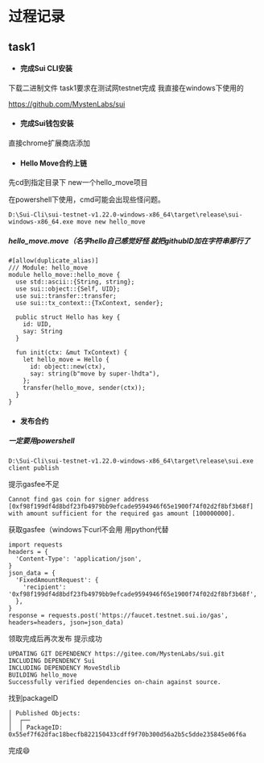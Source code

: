 # 过程记录

## task1

- #### 完成Sui CLI安装

下载二进制文件 task1要求在测试网testnet完成 我直接在windows下使用的

https://github.com/MystenLabs/sui

- #### 完成Sui钱包安装

直接chrome扩展商店添加

- #### Hello Move合约上链

先cd到指定目录下 new一个hello_move项目

在powershell下使用，cmd可能会出现些怪问题。

```
D:\Sui-Cli\sui-testnet-v1.22.0-windows-x86_64\target\release\sui-windows-x86_64.exe move new hello_move
```

##### hello_move.move（名字hello自己感觉好怪 就把githubID加在字符串那行了

```
#[allow(duplicate_alias)]
/// Module: hello_move
module hello_move::hello_move {
  use std::ascii::{String, string};
  use sui::object::{Self, UID};
  use sui::transfer::transfer;
  use sui::tx_context::{TxContext, sender};

  public struct Hello has key {
    id: UID,
    say: String
  }

  fun init(ctx: &mut TxContext) {
    let hello_move = Hello {
      id: object::new(ctx),
      say: string(b"move by super-lhdta"),
    };
    transfer(hello_move, sender(ctx));
  }
}
```

- #### 发布合约

##### 一定要用powershell

```
D:\Sui-Cli\sui-testnet-v1.22.0-windows-x86_64\target\release\sui.exe client publish 
```

提示gasfee不足

```
Cannot find gas coin for signer address [0xf98f199df4d8bdf23fb4979bb9efcade9594946f65e1900f74f02d2f8bf3b68f] with amount sufficient for the required gas amount [100000000].
```

获取gasfee（windows下curl不会用 用python代替

```
import requests
headers = {
  'Content-Type': 'application/json',
}
json_data = {
  'FixedAmountRequest': {
    'recipient': '0xf98f199df4d8bdf23fb4979bb9efcade9594946f65e1900f74f02d2f8bf3b68f',
  },
}
response = requests.post('https://faucet.testnet.sui.io/gas', headers=headers, json=json_data)
```

领取完成后再次发布 提示成功

```
UPDATING GIT DEPENDENCY https://gitee.com/MystenLabs/sui.git
INCLUDING DEPENDENCY Sui
INCLUDING DEPENDENCY MoveStdlib
BUILDING hello_move
Successfully verified dependencies on-chain against source.
```

找到packageID

```
│ Published Objects:                                                             
│  ┌──                                                                           
│  │ PackageID: 0x55ef7f62dfac18becfb822150433cdff9f70b300d56a2b5c5dde235845e06f6a
```

完成😄